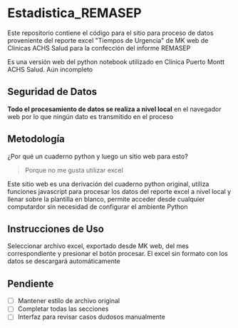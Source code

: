 # Estadistica_REMASEP

Este repositorio contiene el código para el sitio para proceso de datos proveniente del reporte excel "Tiempos de Urgencia" de MK web de Clínicas ACHS Salud para la confección del informe REMASEP

Es una versión web del python notebook utilizado en Clínica Puerto Montt ACHS Salud. Aún incompleto

## Seguridad de Datos

**Todo el procesamiento de datos se realiza a nivel local** en el navegador web por lo que ningún dato es transmitido en el proceso

## Metodología

¿Por qué un cuaderno python y luego un sitio web para esto?

>Porque no me gusta utilizar excel

Este sitio web es una derivación del cuaderno python original, utiliza funciones javascript para procesar los datos del reporte excel a nivel local y llenar sobre la plantilla en blanco, permite acceder desde cualquier computardor sin necesidad de configurar el ambiente Python

## Instrucciones de Uso

Seleccionar archivo excel, exportado desde MK web, del mes correspondiente y presionar el botón procesar. El excel sin formato con los datos se descargará automáticamente

## Pendiente

- [ ] Mantener estilo de archivo original
- [ ] Completar todas las secciones
- [ ] Interfaz para revisar casos dudosos manualmente 